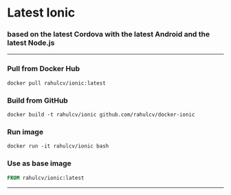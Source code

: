# Latest Ionic
### based on the latest Cordova with the latest Android and the latest Node.js
----
### Pull from Docker Hub
```
docker pull rahulcv/ionic:latest
```

### Build from GitHub
```
docker build -t rahulcv/ionic github.com/rahulcv/docker-ionic
```

### Run image
```
docker run -it rahulcv/ionic bash
```

### Use as base image
```Dockerfile
FROM rahulcv/ionic:latest
```


----
